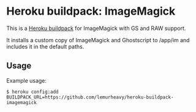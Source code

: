 Heroku buildpack: ImageMagick
=============================

This is a [Heroku buildpack](http://devcenter.heroku.com/articles/buildpacks) for ImageMagick with GS and RAW support.

It installs a custom copy of ImageMagick and Ghostscript to /app/im and includes it in the default paths.

Usage
-----

Example usage:

    $ heroku config:add BUILDPACK_URL=https://github.com/lemurheavy/heroku-buildpack-imagemagick